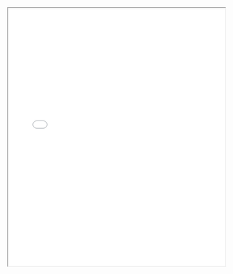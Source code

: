 <iframe src="Digital%20Humanities%20Baseball%20Presentation.pdf" width="100%" height="600px"></iframe>
